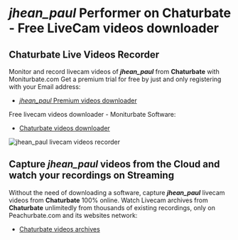 # _jhean_paul_ Performer on Chaturbate - Free LiveCam videos downloader

## Chaturbate Live Videos Recorder

Monitor and record livecam videos of **_jhean_paul_** from **Chaturbate** with Moniturbate.com
Get a premium trial for free by just and only registering with your Email address:
* [_jhean_paul_ Premium videos downloader](https://moniturbate.com/request-demo-licence-key.html)

Free livecam videos downloader - Moniturbate Software:
* [Chaturbate videos downloader](https://moniturbate.com/moniturbate-download-software.html)

![_jhean_paul_ livecam videos recorder](https://peachurnet.com/templates/moniturbate-software.png)


## Capture _jhean_paul_ videos from the Cloud and watch your recordings on Streaming

Without the need of downloading a software, capture **_jhean_paul_** livecam videos from **Chaturbate** 100% online.
Watch Livecam archives from **Chaturbate** unlimitedly from thousands of existing recordings, only on Peachurbate.com and its websites network:
* [Chaturbate videos archives](https://peachurnet.com/)